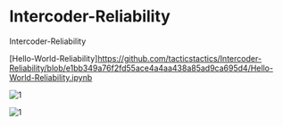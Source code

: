 # Intercoder-Reliability
Intercoder-Reliability

[Hello-World-Reliability]https://github.com/tacticstactics/Intercoder-Reliability/blob/e1bb349a76f2fd55ace4a4aa438a85ad9ca695d4/Hello-World-Reliability.ipynb


![1](https://github.com/user-attachments/assets/57b0cf69-74a7-4441-9e89-e630dc2aad35)

![1](https://github.com/user-attachments/assets/be587f00-053a-46d1-8d47-e5be077d5f35)
